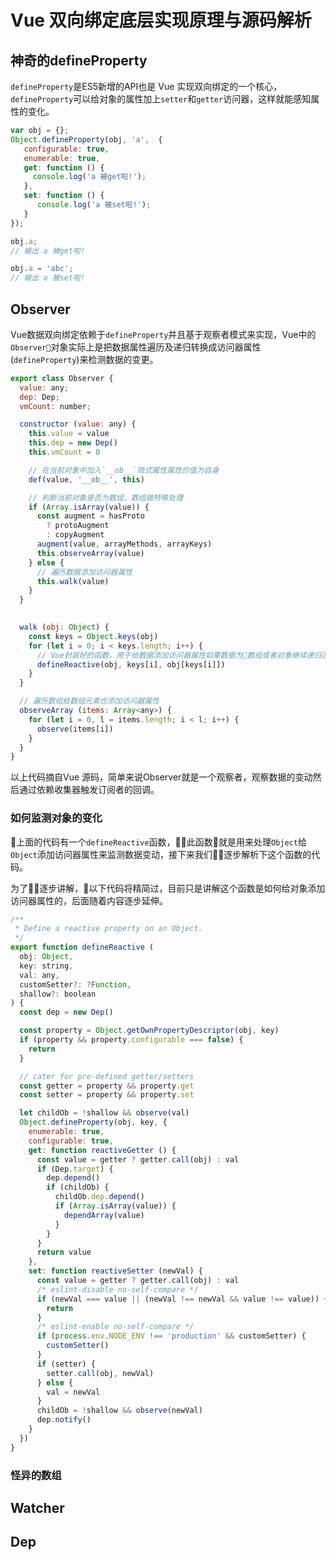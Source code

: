 # Vue 双向绑定底层实现原理与源码解析

## 神奇的defineProperty

`defineProperty`是ES5新增的API也是 Vue 实现双向绑定的一个核心，`defineProperty`可以给对象的属性加上`setter`和`getter`访问器，这样就能感知属性的变化。
```js
var obj = {};
Object.defineProperty(obj, 'a',  {
   configurable: true,
   enumerable: true,
   get: function () {
     console.log('a 被get啦!');
   },
   set: function () {
      console.log('a 被set啦!');
   }
});

obj.a;
// 输出 a 被get啦!

obj.a = 'abc';
// 输出 a 被set啦!
```
## Observer
Vue数据双向绑定依赖于`defineProperty`并且基于观察者模式来实现，Vue中的`Observer`对象实际上是把数据属性遍历及递归转换成访问器属性(`defineProperty`)来检测数据的变更。

```js
export class Observer {
  value: any;
  dep: Dep;
  vmCount: number;

  constructor (value: any) {
    this.value = value
    this.dep = new Dep()
    this.vmCount = 0

    // 在当前对象中加入`__ob__`隐式属性属性的值为自身
    def(value, '__ob__', this)

    // 判断当前对象是否为数组，数组做特殊处理
    if (Array.isArray(value)) {
      const augment = hasProto
        ? protoAugment
        : copyAugment
      augment(value, arrayMethods, arrayKeys)
      this.observeArray(value)
    } else {
      // 遍历数据添加访问器属性
      this.walk(value)
    }
  }

  
  walk (obj: Object) {
    const keys = Object.keys(obj)
    for (let i = 0; i < keys.length; i++) {
      // Vue封装好的函数，用于给数据添加访问器属性如果数据为数组或者对象继续递归添加
      defineReactive(obj, keys[i], obj[keys[i]])
    }
  }

  // 遍历数组给数组元素也添加访问器属性
  observeArray (items: Array<any>) {
    for (let i = 0, l = items.length; i < l; i++) {
      observe(items[i])
    }
  }
}
```
以上代码摘自Vue 源码，简单来说Observer就是一个观察者，观察数据的变动然后通过依赖收集器触发订阅者的回调。

### 如何监测对象的变化
上面的代码有一个`defineReactive`函数，此函数就是用来处理`Object`给`Object`添加访问器属性来监测数据变动，接下来我们逐步解析下这个函数的代码。

为了逐步讲解，以下代码将精简过，目前只是讲解这个函数是如何给对象添加访问器属性的，后面随着内容逐步延伸。
```js
/**
 * Define a reactive property on an Object.
 */
export function defineReactive (
  obj: Object,
  key: string,
  val: any,
  customSetter?: ?Function,
  shallow?: boolean
) {
  const dep = new Dep()

  const property = Object.getOwnPropertyDescriptor(obj, key)
  if (property && property.configurable === false) {
    return
  }

  // cater for pre-defined getter/setters
  const getter = property && property.get
  const setter = property && property.set

  let childOb = !shallow && observe(val)
  Object.defineProperty(obj, key, {
    enumerable: true,
    configurable: true,
    get: function reactiveGetter () {
      const value = getter ? getter.call(obj) : val
      if (Dep.target) {
        dep.depend()
        if (childOb) {
          childOb.dep.depend()
          if (Array.isArray(value)) {
            dependArray(value)
          }
        }
      }
      return value
    },
    set: function reactiveSetter (newVal) {
      const value = getter ? getter.call(obj) : val
      /* eslint-disable no-self-compare */
      if (newVal === value || (newVal !== newVal && value !== value)) {
        return
      }
      /* eslint-enable no-self-compare */
      if (process.env.NODE_ENV !== 'production' && customSetter) {
        customSetter()
      }
      if (setter) {
        setter.call(obj, newVal)
      } else {
        val = newVal
      }
      childOb = !shallow && observe(newVal)
      dep.notify()
    }
  })
}
```

### 怪异的数组

## Watcher

## Dep
